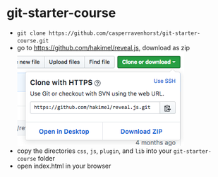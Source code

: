 git-starter-course
==================

* `git clone https://github.com/casperravenhorst/git-starter-course.git`
* go to https://github.com/hakimel/reveal.js, download as zip  
  ![download button](https://github.com/casperravenhorst/git-starter-course/raw/master/download-button.png)
* copy the directories `css`, `js`, `plugin`, and `lib` into your `git-starter-course` folder
* open index.html in your browser
